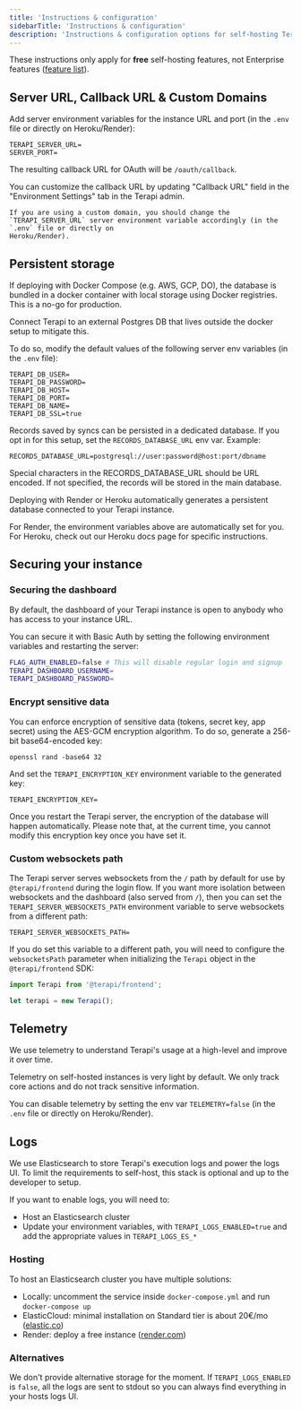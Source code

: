 ```yaml
---
title: 'Instructions & configuration'
sidebarTitle: 'Instructions & configuration'
description: 'Instructions & configuration options for self-hosting Terapi.'
---
```



These instructions only apply for **free** self-hosting features, not Enterprise features ([feature list]()).


## Server URL, Callback URL & Custom Domains[](#custom-urls 'Direct link to Server URL, Callback URL & Custom Domains')

Add server environment variables for the instance URL and port (in the `.env`
file or directly on Heroku/Render):

```
TERAPI_SERVER_URL=
SERVER_PORT=
```

The resulting callback URL for OAuth will be `/oauth/callback`.

You can customize the callback URL by updating "Callback URL" field in the "Environment Settings" tab in the Terapi admin.


    If you are using a custom domain, you should change the `TERAPI_SERVER_URL` server environment variable accordingly (in the `.env` file or directly on
    Heroku/Render).


## Persistent storage[](#persistent-storage 'Direct link to Persistent storage')

If deploying with Docker Compose (e.g. AWS, GCP, DO), the database is bundled in
a docker container with local storage using Docker registries. This is a no-go for production.

Connect Terapi to an external Postgres DB that lives outside the docker setup to
mitigate this.

To do so, modify the default values of the following server env variables (in
the `.env` file):

```
TERAPI_DB_USER=
TERAPI_DB_PASSWORD=
TERAPI_DB_HOST=
TERAPI_DB_PORT=
TERAPI_DB_NAME=
TERAPI_DB_SSL=true
```

Records saved by syncs can be persisted in a dedicated database. If you opt in for this setup, set the `RECORDS_DATABASE_URL` env var. Example:
```
RECORDS_DATABASE_URL=postgresql://user:password@host:port/dbname
```
Special characters in the RECORDS_DATABASE_URL should be URL encoded.
If not specified, the records will be stored in the main database.


Deploying with Render or Heroku automatically generates a persistent database
connected to your Terapi instance.

For Render, the environment variables above are automatically set for you. For
Heroku, check out our Heroku docs page for specific instructions.



## Securing your instance[](#securing-your-instance 'Direct link to Securing your instance')

### Securing the dashboard[](#securing-the-dashboard 'Direct link to Securing the dashboard')

By default, the dashboard of your Terapi instance is open to anybody who has
access to your instance URL.

You can secure it with Basic Auth by setting the following environment variables
and restarting the server:

```bash
FLAG_AUTH_ENABLED=false # This will disable regular login and signup
TERAPI_DASHBOARD_USERNAME=
TERAPI_DASHBOARD_PASSWORD=
```

### Encrypt sensitive data[](#encrypt-sensitive-data 'Direct link to Encrypt sensitive data')

You can enforce encryption of sensitive data (tokens, secret key, app secret)
using the AES-GCM encryption algorithm. To do so, generate a 256-bit base64-encoded key:

```
openssl rand -base64 32
```

And set the `TERAPI_ENCRYPTION_KEY` environment variable to the generated key:

```
TERAPI_ENCRYPTION_KEY=
```

Once you restart the Terapi server, the encryption of the database will happen
automatically. Please note that, at the current time, you cannot modify this
encryption key once you have set it.

### Custom websockets path[](#custom-websockets-path 'Direct link to Custom websockets path')

The Terapi server serves websockets from the `/` path by default for use by `@terapi/frontend` during the login flow.
If you want more isolation between websockets and the dashboard (also served from `/`), then you can set the `TERAPI_SERVER_WEBSOCKETS_PATH` environment variable to serve websockets from a different path:

```
TERAPI_SERVER_WEBSOCKETS_PATH=
```

If you do set this variable to a different path, you will need to configure the `websocketsPath` parameter when initializing the `Terapi` object in the `@terapi/frontend` SDK:

```js
import Terapi from '@terapi/frontend';

let terapi = new Terapi();
```

## Telemetry[](#telemetry 'Direct link to Telemetry')

We use telemetry to understand Terapi's usage at a high-level and improve it over
time.

Telemetry on self-hosted instances is very light by default. We only track core
actions and do not track sensitive information.

You can disable telemetry by setting the env var `TELEMETRY=false` (in the
`.env` file or directly on Heroku/Render).

## Logs[](#logs 'Direct link to Logs')

We use Elasticsearch to store Terapi's execution logs and power the logs UI.
To limit the requirements to self-host, this stack is optional and up to the developer to setup.

If you want to enable logs, you will need to:
- Host an Elasticsearch cluster
- Update your environment variables, with `TERAPI_LOGS_ENABLED=true` and add the appropriate values in `TERAPI_LOGS_ES_*`

### Hosting

To host an Elasticsearch cluster you have multiple solutions:

- Locally: uncomment the service inside `docker-compose.yml` and run `docker-compose up`
- ElasticCloud: minimal installation on Standard tier is about 20€/mo ([elastic.co](https://www.elastic.co/))
- Render: deploy a free instance ([render.com](https://docs.render.com/deploy-elasticsearch))

### Alternatives

We don't provide alternative storage for the moment.
If `TERAPI_LOGS_ENABLED` is `false`, all the logs are sent to stdout so you can always find everything in your hosts logs UI.

